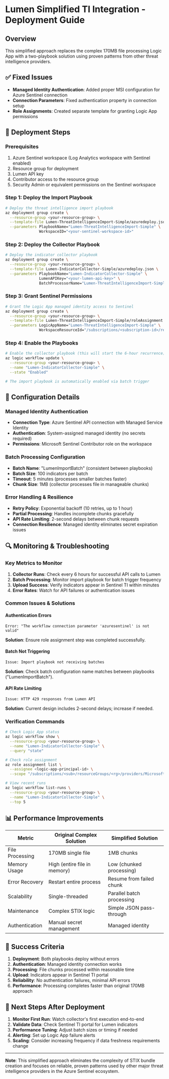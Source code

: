 # Lumen Simplified TI Integration - Deployment Guide

## Overview
This simplified approach replaces the complex 170MB file processing Logic App with a two-playbook solution using proven patterns from other threat intelligence providers.

## ✅ Fixed Issues
- **Managed Identity Authentication**: Added proper MSI configuration for Azure Sentinel connection
- **Connection Parameters**: Fixed authentication property in connection setup
- **Role Assignments**: Created separate template for granting Logic App permissions

## 🚀 Deployment Steps

### Prerequisites
1. Azure Sentinel workspace (Log Analytics workspace with Sentinel enabled)
2. Resource group for deployment
3. Lumen API key
4. Contributor access to the resource group
5. Security Admin or equivalent permissions on the Sentinel workspace

### Step 1: Deploy the Import Playbook
```bash
# Deploy the threat intelligence import playbook
az deployment group create \
  --resource-group <your-resource-group> \
  --template-file Lumen-ThreatIntelligenceImport-Simple/azuredeploy.json \
  --parameters PlaybookName="Lumen-ThreatIntelligenceImport-Simple" \
               WorkspaceID="<your-sentinel-workspace-id>"
```

### Step 2: Deploy the Collector Playbook
```bash
# Deploy the indicator collector playbook
az deployment group create \
  --resource-group <your-resource-group> \
  --template-file Lumen-IndicatorCollector-Simple/azuredeploy.json \
  --parameters PlaybookName="Lumen-IndicatorCollector-Simple" \
               LumenAPIKey="<your-lumen-api-key>" \
               BatchProcessorName="Lumen-ThreatIntelligenceImport-Simple"
```

### Step 3: Grant Sentinel Permissions
```bash
# Grant the Logic App managed identity access to Sentinel
az deployment group create \
  --resource-group <your-resource-group> \
  --template-file Lumen-ThreatIntelligenceImport-Simple/roleAssignment.json \
  --parameters LogicAppName="Lumen-ThreatIntelligenceImport-Simple" \
               WorkspaceResourceId="/subscriptions/<subscription-id>/resourceGroups/<workspace-rg>/providers/Microsoft.OperationalInsights/workspaces/<workspace-name>"
```

### Step 4: Enable the Playbooks
```bash
# Enable the collector playbook (this will start the 6-hour recurrence)
az logic workflow update \
  --resource-group <your-resource-group> \
  --name "Lumen-IndicatorCollector-Simple" \
  --state "Enabled"

# The import playbook is automatically enabled via batch trigger
```

## 🔧 Configuration Details

### Managed Identity Authentication
- **Connection Type**: Azure Sentinel API connection with Managed Service Identity
- **Authentication**: System-assigned managed identity (no secrets required)
- **Permissions**: Microsoft Sentinel Contributor role on the workspace

### Batch Processing Configuration
- **Batch Name**: "LumenImportBatch" (consistent between playbooks)
- **Batch Size**: 100 indicators per batch
- **Timeout**: 5 minutes (processes smaller batches faster)
- **Chunk Size**: 1MB (collector processes file in manageable chunks)

### Error Handling & Resilience
- **Retry Policy**: Exponential backoff (10 retries, up to 1 hour)
- **Partial Processing**: Handles incomplete chunks gracefully
- **API Rate Limiting**: 2-second delays between chunk requests
- **Connection Resilience**: Managed identity eliminates secret expiration issues

## 🔍 Monitoring & Troubleshooting

### Key Metrics to Monitor
1. **Collector Runs**: Check every 6 hours for successful API calls to Lumen
2. **Batch Processing**: Monitor import playbook for batch trigger frequency
3. **Upload Success**: Verify indicators appear in Sentinel TI within minutes
4. **Error Rates**: Watch for API failures or authentication issues

### Common Issues & Solutions

#### Authentication Errors
```
Error: "The workflow connection parameter 'azuresentinel' is not valid"
```
**Solution**: Ensure role assignment step was completed successfully.

#### Batch Not Triggering
```
Issue: Import playbook not receiving batches
```
**Solution**: Check batch configuration name matches between playbooks ("LumenImportBatch").

#### API Rate Limiting
```
Issue: HTTP 429 responses from Lumen API
```
**Solution**: Current design includes 2-second delays; increase if needed.

### Verification Commands
```bash
# Check Logic App status
az logic workflow show \
  --resource-group <your-resource-group> \
  --name "Lumen-IndicatorCollector-Simple" \
  --query "state"

# Check role assignment
az role assignment list \
  --assignee <logic-app-principal-id> \
  --scope "/subscriptions/<sub>/resourceGroups/<rg>/providers/Microsoft.OperationalInsights/workspaces/<workspace>"

# View recent runs
az logic workflow list-runs \
  --resource-group <your-resource-group> \
  --name "Lumen-IndicatorCollector-Simple" \
  --top 5
```

## 📊 Performance Improvements

| Metric | Original Complex Solution | Simplified Solution |
|--------|---------------------------|-------------------|
| File Processing | 170MB single file | 1MB chunks |
| Memory Usage | High (entire file in memory) | Low (chunked processing) |
| Error Recovery | Restart entire process | Resume from failed chunk |
| Scalability | Single-threaded | Parallel batch processing |
| Maintenance | Complex STIX logic | Simple JSON pass-through |
| Authentication | Manual secret management | Managed identity |

## 🎯 Success Criteria

1. **Deployment**: Both playbooks deploy without errors
2. **Authentication**: Managed identity connection works
3. **Processing**: File chunks processed within reasonable time
4. **Upload**: Indicators appear in Sentinel TI portal
5. **Reliability**: No authentication failures, minimal API errors
6. **Performance**: Processing completes faster than original 170MB approach

## 🔄 Next Steps After Deployment

1. **Monitor First Run**: Watch collector's first execution end-to-end
2. **Validate Data**: Check Sentinel TI portal for Lumen indicators
3. **Performance Tuning**: Adjust batch sizes or timing if needed
4. **Alerting**: Set up Logic App failure alerts
5. **Scaling**: Consider increasing frequency if data freshness requirements change

---

**Note**: This simplified approach eliminates the complexity of STIX bundle creation and focuses on reliable, proven patterns used by other major threat intelligence providers in the Azure Sentinel ecosystem.
